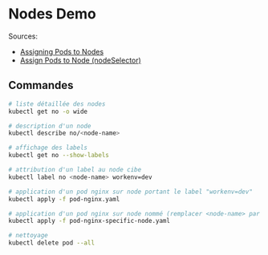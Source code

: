 # Nodes Demo

Sources:  
- [Assigning Pods to Nodes](https://kubernetes.io/docs/concepts/scheduling-eviction/assign-pod-node/)
- [Assign Pods to Node (nodeSelector)](https://kubernetes.io/docs/tasks/configure-pod-container/assign-pods-nodes/)  

## Commandes
```bash
# liste détaillée des nodes
kubectl get no -o wide

# description d'un node
kubectl describe no/<node-name>

# affichage des labels
kubectl get no --show-labels

# attribution d'un label au node cibe
kubectl label no <node-name> workenv=dev

# application d'un pod nginx sur node portant le label "workenv=dev"
kubectl apply -f pod-nginx.yaml

# application d'un pod nginx sur node nommé (remplacer <node-name> par le nom du node ciblé dans le manifeste)
kubectl apply -f pod-nginx-specific-node.yaml

# nettoyage
kubectl delete pod --all
```
